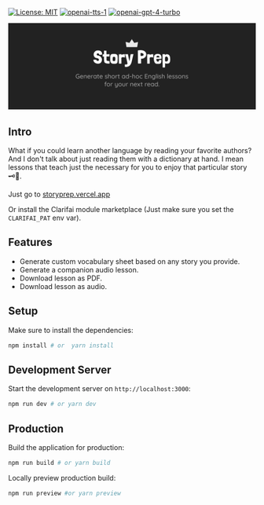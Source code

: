 [![License: MIT](docs/img/license-badge.svg)](LICENSE)
[![openai-tts-1](https://clarifai.com/api/openai/tts/models/openai-tts-1/badge)](https://clarifai.com/openai/tts/models/openai-tts-1)
[![openai-gpt-4-turbo](https://clarifai.com/api/openai/tts/models/openai-gpt-4-turbo/badge)](https://clarifai.com/openai/tts/models/openai-gpt-4-turbo)

[![Story prep: Generate short ad-hoc English lessons for your next read](docs/img/cover.svg)](LICENSE)

## Intro

What if you could learn another language by reading your favorite authors? And I don't talk about just reading them with a dictionary at hand. I mean lessons that teach just the necessary for you to enjoy that particular story 🗝🚪.

Just go to [storyprep.vercel.app](https://storyprep.vercel.app)

Or install the Clarifai module marketplace (Just make sure you set the `CLARIFAI_PAT` env var).

## Features

- Generate custom vocabulary sheet based on any story you provide.
- Generate a companion audio lesson.
- Download lesson as PDF.
- Download lesson as audio.

## Setup

Make sure to install the dependencies:

```bash
npm install # or  yarn install
```

## Development Server

Start the development server on `http://localhost:3000`:

```bash
npm run dev # or yarn dev
```

## Production

Build the application for production:

```bash
npm run build # or yarn build
```

Locally preview production build:

```bash
npm run preview #or yarn preview
```
